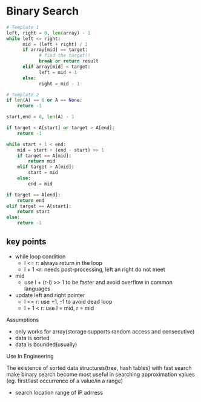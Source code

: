 # Binary Search

```py
# Template 1
left, right = 0, len(array) - 1 
while left <= right: 
      mid = (left + right) / 2 
      if array[mid] == target: 
            # find the target!! 
            break or return result 
      elif array[mid] < target: 
            left = mid + 1 
      else: 
            right = mid - 1

# Template 2
if len(A) == 0 or A == None:
    return -1

start,end = 0, len(A) - 1

if target < A[start] or target > A[end]:
    return -1

while start + 1 < end:
    mid = start + (end - start) >> 1
    if target == A[mid]:
        return mid
    elif target > A[mid]:
        start = mid
    else:
        end = mid

if target == A[end]:
    return end
elif target == A[start]:
    return start
else:
    return -1
```

## key points

* while loop condition
  * l &lt;= r: always return in the loop
  * l + 1 &lt;r: needs post-processing, left an right do not meet
* mid
  * use l + \(r-l\) &gt;&gt; 1 to be faster and avoid overflow in common languages
* update left and right pointer
  * l &lt;= r: use +1, -1 to avoid dead loop
  * l + 1 &lt; r: use l = mid, r = mid

Assumptions

* only works for array\(storage supports random access and consecutive\)
* data is sorted
* data is bounded\(usually\)

Use In Engineering

The existence of sorted data structures\(tree, hash tables\) with fast search make binary search become most useful in searching approximation values \(eg. first/last occurrence of a value/in a range\)

* search location range of IP adrress